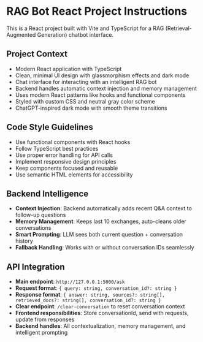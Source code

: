 <!-- Use this file to provide workspace-specific custom instructions to Copilot. For more details, visit https://code.visualstudio.com/docs/copilot/copilot-customization#_use-a-githubcopilotinstructionsmd-file -->

# RAG Bot React Project Instructions

This is a React project built with Vite and TypeScript for a RAG (Retrieval-Augmented Generation) chatbot interface.

## Project Context
- Modern React application with TypeScript
- Clean, minimal UI design with glassmorphism effects and dark mode
- Chat interface for interacting with an intelligent RAG bot
- Backend handles automatic context injection and memory management
- Uses modern React patterns like hooks and functional components
- Styled with custom CSS and neutral gray color scheme
- ChatGPT-inspired dark mode with smooth theme transitions

## Code Style Guidelines
- Use functional components with React hooks
- Follow TypeScript best practices
- Use proper error handling for API calls
- Implement responsive design principles
- Keep components focused and reusable
- Use semantic HTML elements for accessibility

## Backend Intelligence
- **Context Injection**: Backend automatically adds recent Q&A context to follow-up questions
- **Memory Management**: Keeps last 10 exchanges, auto-cleans older conversations
- **Smart Prompting**: LLM sees both current question + conversation history
- **Fallback Handling**: Works with or without conversation IDs seamlessly

## API Integration
- **Main endpoint**: `http://127.0.0.1:5000/ask`
- **Request format**: `{ query: string, conversation_id?: string }`
- **Response format**: `{ answer: string, sources?: string[], retrieved_docs?: string[], conversation_id?: string }`
- **Clear endpoint**: `/clear-conversation` to reset conversation context
- **Frontend responsibilities**: Store conversationId, send with requests, update from responses
- **Backend handles**: All contextualization, memory management, and intelligent prompting
